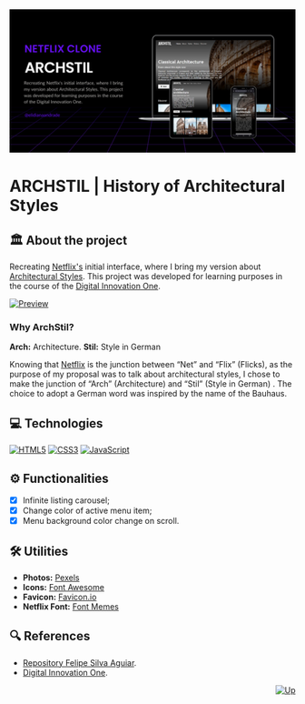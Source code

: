 <div id="top" align="center">
  <a href="https://archstil.netlify.app/">
    <img alt="ArchStil" src="https://github.com/elidianaandrade/utilities/blob/main/templates/README/covers/repositories/archstil.png?raw=true">
  </a>
</div>

# ARCHSTIL | History of Architectural Styles

## 🏛️ About the project
Recreating [Netflix's](https://www.netflix.com/) initial interface, where I bring my version about [Architectural Styles](https://elidianaandrade.github.io/archstil). This project was developed for learning purposes in the course of the [Digital Innovation One](https://www.dio.me/).

[![Preview](https://img.shields.io/badge/Preview-000?style=for-the-badge&logo=netlify&logoColor=7520FF)](https://archstil.netlify.app/)

### Why ArchStil?
**Arch:** Architecture. **Stil:** Style in German

Knowing that [Netflix](https://www.netflix.com/) is the junction between “Net” and “Flix” (Flicks), as the purpose of my proposal was to talk about architectural styles, I chose to make the junction of “Arch” (Architecture) and “Stil” (Style in German) . The choice to adopt a German word was inspired by the name of the Bauhaus.

## 💻 Technologies
[![HTML5](https://img.shields.io/badge/HTML5-000?style=for-the-badge&logo=html5&logoColor=7520FF)](https://developer.mozilla.org/pt-BR/docs/Web/HTML)
[![CSS3](https://img.shields.io/badge/CSS3-000?style=for-the-badge&logo=css3&logoColor=7520FF)](https://developer.mozilla.org/pt-BR/docs/Web/CSS)
[![JavaScript](https://img.shields.io/badge/JavaScript-000?style=for-the-badge&logo=javascript&logoColor=7520FF)](https://developer.mozilla.org/pt-BR/docs/Web/JavaScript)

## ⚙ Functionalities
- [x] Infinite listing carousel;
- [x] Change color of active menu item;
- [x] Menu background color change on scroll.

## 🛠️ Utilities
- **Photos:** [Pexels](https://www.pexels.com/)
- **Icons:** [Font Awesome](https://fontawesome.com/icons)
- **Favicon:** [Favicon.io](https://favicon.io/)
- **Netflix Font:** [Font Memes](https://fontmeme.com/netflix-font/)

## 🔍 References
- [Repository Felipe Silva Aguiar](https://github.com/felipeAguiarCode/netflix-clone).
- [Digital Innovation One](https://www.dio.me/).


<div align="right">
  <a href="#top">
    <img alt="Up" height="25" src="https://raw.githubusercontent.com/FortAwesome/Font-Awesome/6.x/svgs/solid/angle-up.svg">
  </a>
</div>
